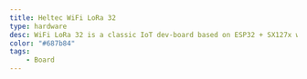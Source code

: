 ```yaml
---
title: Heltec WiFi LoRa 32
type: hardware
desc: WiFi LoRa 32 is a classic IoT dev-board based on ESP32 + SX127x with battery management and 0.96" OLED. This makes it suitabe for most morden applications
color: "#687b84"
tags:
    - Board
---
```


